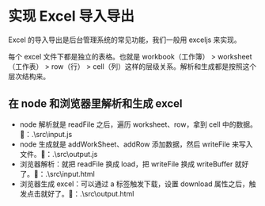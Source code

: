 # 实现 Excel 导入导出

Excel 的导入导出是后台管理系统的常见功能，我们一般用 exceljs 来实现。

每个 excel 文件下都是独立的表格。也就是 workbook（工作簿） > worksheet（工作表） > row（行） > cell（列）这样的层级关系。解析和生成都是按照这个层次结构来。

## 在 node 和浏览器里解析和生成 excel

- node 解析就是 readFile 之后，遍历 worksheet、row，拿到 cell 中的数据。🌰：.\src\input.js
- node 生成就是 addWorkSheet、addRow 添加数据，然后 writeFile 来写入文件。🌰：.\src\output.js
- 浏览器解析：就把 readFile 换成 load，把 writeFile 换成 writeBuffer 就好了。🌰：.\src\input.html
- 浏览器生成 excel：可以通过 a 标签触发下载，设置 download 属性之后，触发点击就好了。🌰：.\src\output.html
